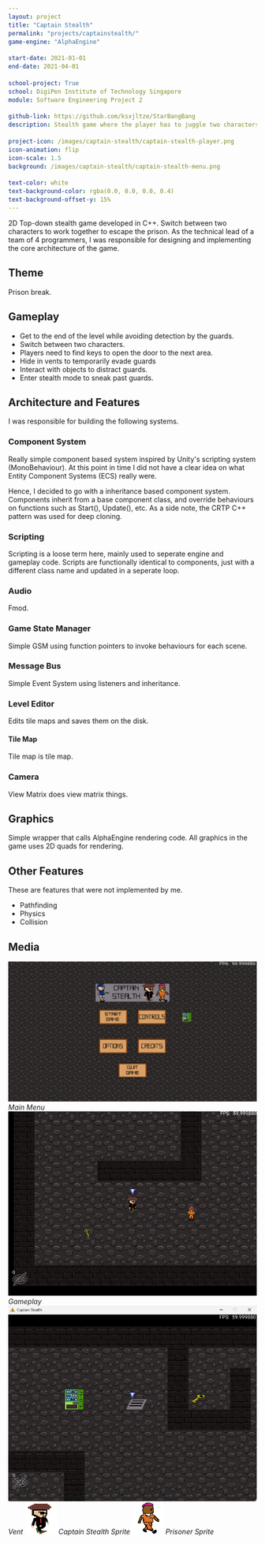 ```yaml
---
layout: project
title: "Captain Stealth"
permalink: "projects/captainstealth/"
game-engine: "AlphaEngine"

start-date: 2021-01-01
end-date: 2021-04-01

school-project: True
school: DigiPen Institute of Technology Singapore
module: Software Engineering Project 2

github-link: https://github.com/ksxjltze/StarBangBang
description: Stealth game where the player has to juggle two characters.

project-icon: /images/captain-stealth/captain-stealth-player.png
icon-animation: flip
icon-scale: 1.5
background: /images/captain-stealth/captain-stealth-menu.png

text-color: white
text-background-color: rgba(0.0, 0.0, 0.0, 0.4)
text-background-offset-y: 15%
---
```


2D Top-down stealth game developed in C++. Switch between two characters to work together to escape the prison.
As the technical lead of a team of 4 programmers, I was responsible for designing and implementing the core architecture of the game.

## Theme
Prison break.

## Gameplay
- Get to the end of the level while avoiding detection by the guards.
- Switch between two characters.
- Players need to find keys to open the door to the next area.
- Hide in vents to temporarily evade guards
- Interact with objects to distract guards.
- Enter stealth mode to sneak past guards.

## Architecture and Features
I was responsible for building the following systems.

### Component System
Really simple component based system inspired by Unity's scripting system (MonoBehaviour).
At this point in time I did not have a clear idea on what Entity Component Systems (ECS) really were.

Hence, I decided to go with a inheritance based component system.
Components inherit from a base component class, and override behaviours on functions such as Start(), Update(), etc.
As a side note, the CRTP C++ pattern was used for deep cloning.

### Scripting
Scripting is a loose term here, mainly used to seperate engine and gameplay code.
Scripts are functionally identical to components, just with a different class name and updated in a seperate loop.

### Audio
Fmod.

### Game State Manager
Simple GSM using function pointers to invoke behaviours for each scene.

### Message Bus
Simple Event System using listeners and inheritance.

### Level Editor
Edits tile maps and saves them on the disk.

#### Tile Map
Tile map is tile map.

### Camera
View Matrix does view matrix things.

## Graphics
Simple wrapper that calls AlphaEngine rendering code. All graphics in the game uses 2D quads for rendering.

## Other Features
These are features that were not implemented by me.
- Pathfinding
- Physics
- Collision

## Media
<img src="/images/captain-stealth/captain-stealth-menu.png">
<i>Main Menu</i>

<img src="/images/captain-stealth/captain-stealth-gameplay.png">
<i>Gameplay</i>

<img src="/images/captain-stealth/captain-stealth-vent.png">
<i>Vent</i>

<img src="/images/captain-stealth/captain-stealth-player.png">
<i>Captain Stealth Sprite</i>

<img src="/images/captain-stealth/captain-stealth-prisoner.png">
<i>Prisoner Sprite</i>

